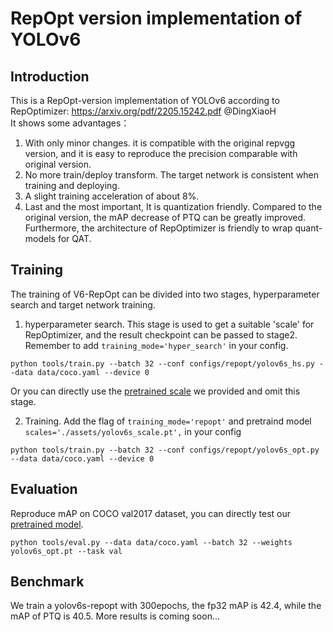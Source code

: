 # RepOpt version implementation of YOLOv6
## Introduction
This is a RepOpt-version implementation of YOLOv6 according to RepOptimizer: https://arxiv.org/pdf/2205.15242.pdf @DingXiaoH \
It shows some advantages：
1. With only minor changes. it is compatible with the original repvgg version, and it is easy to reproduce the precision comparable with original version.
2. No more train/deploy transform. The target network is consistent when training and deploying.
3. A slight training acceleration of about 8%.
4. Last and the most important, It is quantization friendly. Compared to the original version, the mAP decrease of PTQ can be greatly improved. Furthermore, the architecture of RepOptimizer is friendly to wrap quant-models for QAT.

## Training
The training of V6-RepOpt can be divided into two stages, hyperparameter search and target network training.
1. hyperparameter search. This stage is used to get a suitable 'scale' for RepOptimizer, and the result checkpoint can be passed to stage2. Remember to add `training_mode='hyper_search'` in your config.
  ```
  python tools/train.py --batch 32 --conf configs/repopt/yolov6s_hs.py --data data/coco.yaml --device 0
  ```
  Or you can directly use the [pretrained scale](https://github.com/xingyueye/YOLOv6/releases/download/0.1.0/yolov6s_scale.pt) we provided and omit this stage.

2. Training. Add the flag of `training_mode='repopt'` and pretraind model `scales='./assets/yolov6s_scale.pt',` in your config
  ```
  python tools/train.py --batch 32 --conf configs/repopt/yolov6s_opt.py --data data/coco.yaml --device 0
  ```
## Evaluation
Reproduce mAP on COCO val2017 dataset, you can directly test our [pretrained model](https://github.com/xingyueye/YOLOv6/releases/download/0.1.0/yolov6s_opt.pt).
  ```
  python tools/eval.py --data data/coco.yaml --batch 32 --weights yolov6s_opt.pt --task val
  ```
## Benchmark
We train a yolov6s-repopt with 300epochs, the fp32 mAP is 42.4, while the mAP of PTQ is 40.5. More results is coming soon...
